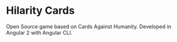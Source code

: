 # Hilarity Cards

Open Source game based on Cards Against Humanity. Developed in Angular 2 with Angular CLI.
